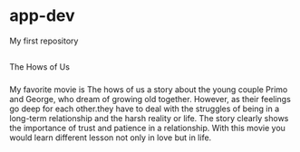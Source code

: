 # app-dev
My first repository
##
The Hows of Us
###
My favorite movie is The hows of us a story about the young couple Primo and George, who dream of growing old together. However, as their feelings go deep for each other.they have to deal with the struggles of being in a long-term relationship and the harsh reality or life. The story clearly shows the importance of trust and patience in a relationship. With this movie you would learn different lesson not only in love but in life.
